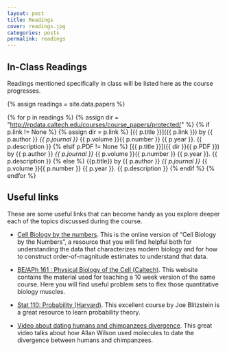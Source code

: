 ```yaml
---
layout: post
title: Readings
cover: readings.jpg
categories: posts
permalink: readings
---
```


## In-Class Readings

Readings mentioned specifically in class will be listed here as the course progresses.

{% assign readings = site.data.papers %}

{% for p in readings %}
{% assign dir = "http://rpdata.caltech.edu/courses/course_papers/protected/" %}
{% if p.link != None %}
{% assign dir = p.link %}
[{{ p.title }}]({{ p.link }}) by {{ p.author }} *{{ p.journal }}* {{ p.volume }}{{ p.number }} {{ p.year }}. {{ p.description }}
{% elsif p.PDF != None %}
[{{ p.title }}]({{ dir }}{{ p.PDF }}) by {{ p.author }} *{{ p.journal }}* {{ p.volume }}{{ p.number }} {{ p.year }}. {{ p.description }}
{% else %}
{{p.title}} by {{ p.author }} *{{ p.journal }}* {{ p.volume }}{{ p.number }} {{ p.year }}. {{ p.description }}
{% endif %}
{% endfor %}


## Useful links

These are some useful links that can become handy as you explore deeper each of the topics discussed during the course.

* [Cell Biology by the numbers](book.bionumbers.org). This is the online version of “Cell Biology by the Numbers”, a resource that you will find helpful both for understanding the data that characterizes modern biology and for how to construct order-of-magnitude estimates to understand that data.

* [BE/APh 161 : Physical Biology of the Cell (Caltech)](http://beaph161.caltech.edu/2018/).  This website contains the material used for teaching a 10 week version of the same course. Here you will find useful problem sets to flex those quantitative biology muscles.

* [Stat 110: Probability (Harvard)](https://projects.iq.harvard.edu/stat110/home).  This excellent course by Joe Blitzstein is a great resource to learn probability theory.

* [Video about dating humans and chimpanzees divergence](https://www.nzonscreen.com/title/allan-wilson-evolutionary-2008). This great video talks about how Allan Wilson used molecules to date the divergence between humans and chimpanzees.
